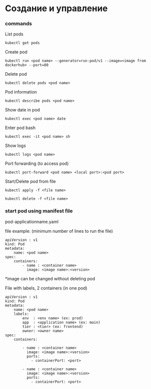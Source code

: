 # Создание и управление

### commands

List pods

```kubectl get pods```

Create pod

```kubectl run <pod name> --generator=run-pod/v1 --image=<image from dockerhub> --port=80```

Delete pod

```kubectl delete pods <pod name>```

Pod information

```kubectl describe pods <pod name>```

Show date in pod

```kubectl exec <pod name> date```

Enter pod bash

```kubectl exec -it <pod name> sh```

Show logs

```kubectl logs <pod name>```

Port forwarding (to access pod)

```kubectl port-forward <pod name> <local port>:<pod port>```

Start/Delete pod from file

```kubectl apply -f <file name>```

```kubectl delete -f <file name>```

### start pod using manifest file

pod-applicationname.yaml

file example: (minimum number of lines to run the file)

    apiVersion : v1
    kind: Pod
    metadata:
        name: <pod name>
    spec:
        containers:
            - name : <container name>
              image: <image name>:<version>

*image can be changed without deleting pod

File with labels, 2 containers (in one pod)

    apiVersion : v1
    kind: Pod
    metadata:
        name: <pod name>
        labels:
            env  : <env name> (ex: prod)
            app  : <application name> (ex: main)
            tier : <tier> (ex: frontend)
            owner: <owner name>
    spec:
        containers:

            - name : <container name>
              image: <image name>:<version>
              ports:
                - containerPort: <port>

            - name : <container name>
              image: <image name>:<version>
              ports:
                - containerPort: <port>